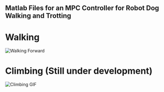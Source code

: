## Matlab Files for an MPC Controller for Robot Dog Walking and Trotting

# Walking
![Walking Forward](https://github.com/gmaymon3/robot_quadruped_mpc_controller/assets/116765899/1615123f-24fa-444f-9cb6-982ac69ec3e1)

# Climbing (Still under development)
![Climbing GIF](https://github.com/gmaymon3/robot_quadruped_mpc_controller/assets/116765899/b9228299-80bc-4fb5-8261-4d8b13dcb790)
